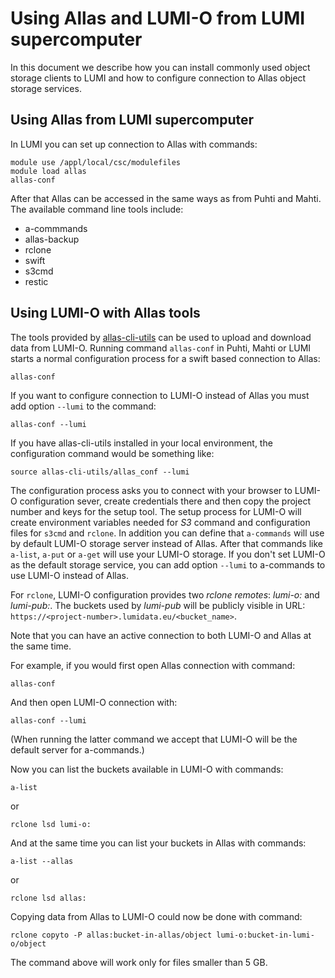 # Using Allas and LUMI-O from LUMI supercomputer

In this document we describe how you can install commonly used object storage clients 
to LUMI and how to configure connection to Allas object storage services. 

## Using Allas from LUMI supercomputer

In LUMI you can set up connection to Allas with commands:

```text
module use /appl/local/csc/modulefiles
module load allas
allas-conf
```

After that Allas can be accessed in the same ways as from Puhti and Mahti. The available 
command line tools include:

*   a-commmands
*   allas-backup
*   rclone
*   swift
*   s3cmd
*   restic

## Using LUMI-O with Allas tools

The tools provided by [allas-cli-utils](https://github.com/CSCfi/allas-cli-utils/) can be used to upload and download data from
LUMI-O. Running command `allas-conf` in Puhti, Mahti or LUMI starts a normal configuration process for a swift based connection to Allas:

```text
allas-conf
```

If you want to configure connection to LUMI-O instead of Allas you must add option `--lumi` to the command:

```text
allas-conf --lumi
```

If you have allas-cli-utils installed in your local environment, the configuration command would be something like:

```text
source allas-cli-utils/allas_conf --lumi
```

The configuration process asks you to connect with your browser to LUMI-O configuration sever, create credentials there and then copy the project number and keys for the setup tool. The setup process for LUMI-O will create environment variables needed for _S3_ command and configuration files for `s3cmd` and `rclone`. In addition you can define that `a-commands` will use by default LUMI-O storage server instead of Allas. After that commands like `a-list`, `a-put` or `a-get` will use your LUMI-O storage. If you don't set LUMI-O as the default storage service, you can add option `--lumi` to a-commands to use LUMI-O instead of Allas. 

For `rclone`,  LUMI-O configuration provides two _rclone remotes_: _lumi-o:_ and _lumi-pub:_. The buckets used by _lumi-pub_ will be publicly visible in URL: `https://<project-number>.lumidata.eu/<bucket_name>`.

Note that you can have an active connection to both LUMI-O and Allas at the same time.

For example, if you would first open Allas connection with command:

```text
allas-conf
```

And then open LUMI-O connection with:

```text
allas-conf --lumi
```

(When running the latter command we accept that LUMI-O will be the default server for a-commands.)

Now you can list the buckets available in LUMI-O with commands:

```text
a-list
```

or 

```text
rclone lsd lumi-o:
```

And at the same time you can list your buckets in Allas with commands:

```text
a-list --allas
```

or 

```text
rclone lsd allas:
```

Copying data from Allas to LUMI-O could now be done with command:

```text
rclone copyto -P allas:bucket-in-allas/object lumi-o:bucket-in-lumi-o/object
```

The command above will work only for files smaller than 5 GB.
